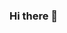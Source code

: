 ### Hi there 👋

<!--
**DevAthul-88/DevAthul-88** is a ✨ _special_ ✨ repository because its `README.md` (this file) appears on your GitHub profile.

Here are some ideas to get you started:

- 🔭 I’m currently focusing on front end 
- 🌱 I’m currently learning evrything
- 👯 I’m looking to collaborate on other devs
- 🤔 I’m looking for help with  community projects!
- 💬 Ask me about Front-end or any kind of tech related stuff , Tell me a fact (Bixby says a random fact) or

Tell me a fact about dogs (Bixby says a fact about dogs).

- 📫 How to reach me: Email - devathulvinod@gmail.com
- 😄 Pronouns: Ha/his
- ⚡ Fun fact: I just drove all the way across the country in an electric car.
-->
